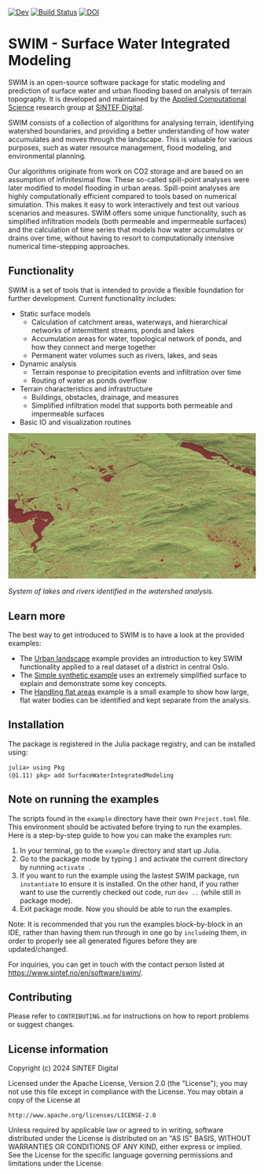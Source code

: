 [![Dev](https://img.shields.io/badge/docs-dev-blue.svg)](https://sintefmath.github.io/SurfaceWaterIntegratedModeling.jl/dev/)
[![Build Status](https://github.com/sintefmath/Jutul.jl/actions/workflows/CI.yml/badge.svg?branch=main)](https://github.com/sintefmath/SurfaceWaterIntegratedModeling.jl/actions/workflows/CI.yml?query=branch%3Amain)
[![DOI](https://joss.theoj.org/papers/10.21105/joss.07785/status.svg)](https://doi.org/10.21105/joss.07785)

# SWIM - Surface Water Integrated Modeling

SWIM is an open-source software package for static modeling and prediction of
surface water and urban flooding based on analysis of terrain topography. It is
developed and maintained by the [Applied Computational
Science](https://www.sintef.no/en/digital/departments-new/department-of-mathematics-and-cybernetics/research-group-applied-computational-science/)
research group at [SINTEF Digital](https://www.sintef.no/en/digital/).

SWIM consists of a collection of algorithms for analysing terrain, identifying
watershed boundaries, and providing a better understanding of how water
accumulates and moves through the landscape. This is valuable for various
purposes, such as water resource management, flood modeling, and environmental
planning.

Our algorithms originate from work on CO2 storage and are based on an assumption
of infinitesimal flow. These so-called spill-point analyses were later modified
to model flooding in urban areas. Spill-point analyses are highly
computationally efficient compared to tools based on numerical simulation. This
makes it easy to work interactively and test out various scenarios and
measures. SWIM offers some unique functionality, such as simplified infiltration
models (both permeable and impermeable surfaces) and the calculation of time
series that models how water accumulates or drains over time, without having to
resort to computationally intensive numerical time-stepping approaches.

## Functionality

SWIM is a set of tools that is intended to provide a flexible foundation for
further development. Current functionality includes:

- Static surface models
  - Calculation of catchment areas, waterways, and hierarchical networks of
    intermittent streams, ponds and lakes
  - Accumulation areas for water, topological network of ponds, and how they
    connect and merge together
  - Permanent water volumes such as rivers, lakes, and seas
- Dynamic analysis
  - Terrain response to precipitation events and infiltration over time
  - Routing of water as ponds overflow
- Terrain characteristics and infrastructure
  - Buildings, obstacles, drainage, and measures
  - Simplified infiltration model that supports both permeable and impermeable
    surfaces
- Basic IO and visualization routines

![image](docs/src/assets/swim-rivers.png)

*System of lakes and rivers identified in the watershed analysis.*

## Learn more

The best way to get introduced to SWIM is to have a look at the provided
examples:
- The [Urban landscape](https://sintefmath.github.io/SurfaceWaterIntegratedModeling.jl/dev/urban/)
  example provides an introduction to key SWIM functionality applied to a real
  dataset of a district in central Oslo.
- The [Simple synthetic example](https://sintefmath.github.io/SurfaceWaterIntegratedModeling.jl/dev/synthetic/)
  uses an extremely simplified surface to explain and demonstrate some key concepts.
- The [Handling flat areas](https://sintefmath.github.io/SurfaceWaterIntegratedModeling.jl/dev/flat_areas/)
  example is a small example to show how large, flat water bodies can be
  identified and kept separate from the analysis.

## Installation
The package is registered in the Julia package registry, and can be installed
using:
```
julia> using Pkg
(@1.11) pkg> add SurfaceWaterIntegratedModeling
```

## Note on running the examples
The scripts found in the `example` directory have their own `Project.toml`
file. This environment should be activated before trying to run the
examples. Here is a step-by-step guide to how you can make the examples run:
1) In your terminal, go to the `example` directory and start up Julia.
2) Go to the package mode by typing `]` and activate the current directory by
  running `activate .`
3) If you want to run the example using the lastest SWIM package, run `instantiate`
to ensure it is installed. On the other hand, if you rather want to use the
currently checked out code, run `dev ..` (while still in package mode).
4) Exit package mode.  Now you should be able to run the examples. 

Note: It is recommended that you run the examples block-by-block in an IDE,
  rather than having them run through in one go by `include`ing them, in order
  to properly see all generated figures before they are updated/changed.

For inquiries, you can get in touch with the contact person listed at
https://www.sintef.no/en/software/swim/.

## Contributing
Please refer to `CONTRIBUTING.md` for instructions on how to report problems or
suggest changes.

## License information

Copyright (c) 2024 SINTEF Digital

Licensed under the Apache License, Version 2.0 (the "License");
you may not use this file except in compliance with the License.
You may obtain a copy of the License at

    http://www.apache.org/licenses/LICENSE-2.0

Unless required by applicable law or agreed to in writing, software
distributed under the License is distributed on an "AS IS" BASIS,
WITHOUT WARRANTIES OR CONDITIONS OF ANY KIND, either express or implied.
See the License for the specific language governing permissions and
limitations under the License.
